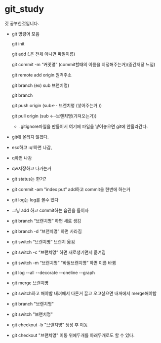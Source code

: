 # git_study
깃 공부한것입니다.
- git 명령어 모음
    
    git init
    
    git add (.은 전체 아니면 파일이름)
    
    git commit -m “커밋명” (commit할때의 이름을 지정해주는거)(중간저장 느낌)
    
    git remote add origin 원격주소
    
    git branch (ex) sub 브랜치명)
    
    git branch
    
    git push origin (sub←- 브랜치명 (넣어주는거 ))
    
    git pull origin (sub ←-브랜치명(가져오는거))
    
    - .gitignore파일을 만들어서 여기에 파일을 넣어놓으면 git에 안올라간다.
- git에 올리지 않겠다.
- esc하고  :q!하면 나감,
- q하면 나감
- qw저장하고 나가는거
- git status는 한거?
- git commit -am "index put” add하고 commit을 한번에 하는거
- git log는 log를 볼수 있다
- 그냥 add 하고 commit하는 습관을 들이자

- git branch “브랜치명” 하면 새로 생김
- git branch -d “브랜치명” 하면 사라짐
- git switch “브랜치명” 브랜치 옮김
- git switch -c “브랜치명” 하면 새로생기면서 옮겨짐
- git switch -m “브랜치명” “바뀔브랜치명” 하면 이름 바뀜
- git log --all --decorate --oneline --graph
- git merge 브랜치명
- git switch하고 해야함 내꺼에서 다른거 끌고 오고싶으면 내꺼에서 merge해야함

- git branch "브랜치명"
- git switch "브랜치명"
- git checkout -b "브랜치명" 생성 후 이동
- git checkout "브랜치명" 이동
위에두개를 아래두개로도 할 수 있다.

